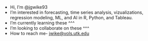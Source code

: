- Hi, I’m @jgwike93
- I’m interested in forecasting, time series analysis, vizualizations, regression modeling, ML, and AI in R, Python, and Tableau.
- I’m currently learning these ^^^
- I’m looking to collaborate on these ^^^
- How to reach me- jwike@vols.utk.edu

<!---
jgwike93/jgwike93 is a ✨ special ✨ repository because its `README.md` (this file) appears on your GitHub profile.
You can click the Preview link to take a look at your changes.
--->
